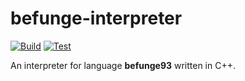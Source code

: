 # befunge-interpreter

[![Build](https://github.com/wsbky/befunge-interpreter/actions/workflows/build.yml/badge.svg)](https://github.com/wsbky/befunge-interpreter/actions/workflows/build.yml)
[![Test](https://github.com/wsbky/befunge-interpreter/actions/workflows/test.yml/badge.svg)](https://github.com/wsbky/befunge-interpreter/actions/workflows/test.yml)

An interpreter for language **befunge93** written in C++.
